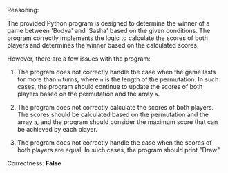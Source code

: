 Reasoning:

The provided Python program is designed to determine the winner of a game between 'Bodya' and 'Sasha' based on the given conditions. The program correctly implements the logic to calculate the scores of both players and determines the winner based on the calculated scores.

However, there are a few issues with the program:

1.  The program does not correctly handle the case when the game lasts for more than `n` turns, where `n` is the length of the permutation. In such cases, the program should continue to update the scores of both players based on the permutation and the array `a`.

2.  The program does not correctly calculate the scores of both players. The scores should be calculated based on the permutation and the array `a`, and the program should consider the maximum score that can be achieved by each player.

3.  The program does not correctly handle the case when the scores of both players are equal. In such cases, the program should print "Draw".

Correctness: **False**